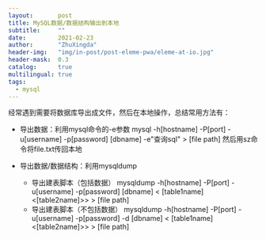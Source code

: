 ```yaml
---
layout:       post
title: MySQL数据/数据结构输出到本地
subtitle:     ""
date:         2021-02-23
author:       "ZhuXingda"
header-img:   "img/in-post/post-eleme-pwa/eleme-at-io.jpg"
header-mask:  0.3
catalog:      true
multilingual: true
tags:
  - mysql
---
```

经常遇到需要将数据库导出成文件，然后在本地操作，总结常用方法有：
- 导出数据：利用mysql命令的-e参数
  mysql -h[hostname] -P[port] -u[username] -p[password] [dbname] -e"查询sql" > [file path]
  然后用sz命令将file.txt传回本地
  
- 导出数据/数据结构：利用mysqldump
    - 导出建表脚本（包括数据） mysqldump -h[hostname] -P[port] -u[username] -p[password] [dbname] < [table1name] <[table2name]>> > [file path]
    - 导出建表脚本（不包括数据） mysqldump -h[hostname] -P[port] -u[username] -p[password] -d [dbname] < [table1name] <[table2name]>> > [file path]
  
  
